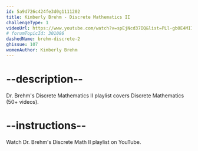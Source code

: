 ```yaml
---
id: 5a9d726c424fe3d0g1111202
title: Kimberly Brehm - Discrete Mathematics II
challengeType: 1
videoUrl: https://www.youtube.com/watch?v=spEjNcd37IQ&list=PLl-gb0E4MII0sGLCJeqDB3y63HZ6lM5LJ
# forumTopicId: 301086
dashedName: brehm-discrete-2
ghissue: 107
womenAuthor: Kimberly Brehm 
---
```


# --description--

Dr. Brehm's Discrete Mathematics II playlist covers Discrete Mathematics (50+ videos).

# --instructions--

Watch Dr. Brehm's Discrete Math II playlist on YouTube.